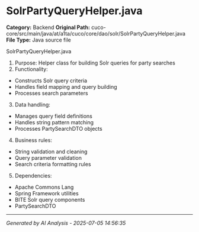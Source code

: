 # SolrPartyQueryHelper.java

**Category:** Backend
**Original Path:** cuco-core/src/main/java/at/a1ta/cuco/core/dao/solr/SolrPartyQueryHelper.java
**File Type:** Java source file

SolrPartyQueryHelper.java
1. Purpose: Helper class for building Solr queries for party searches
2. Functionality:
- Constructs Solr query criteria
- Handles field mapping and query building
- Processes search parameters

3. Data handling:
- Manages query field definitions
- Handles string pattern matching
- Processes PartySearchDTO objects

4. Business rules:
- String validation and cleaning
- Query parameter validation
- Search criteria formatting rules

5. Dependencies:
- Apache Commons Lang
- Spring Framework utilities
- BITE Solr query components
- PartySearchDTO

---
*Generated by AI Analysis - 2025-07-05 14:56:35*
